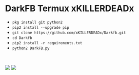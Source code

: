 # DarkFB Termux xKILLERDEADx

<ul>
<li><code>pkg install git python2</code></li>
<li><code>pip2 install --upgrade pip</code></li>
<li><code>git clone https://github.com/xKILLERDEADx/Darkfb.git</code></li>
<li><code>cd Darkfb</code></li>
<li><code>pip2 install -r requirements.txt</code></li>
<li><code>python2 DarkFB.py</code></li>
</ul>
<br />
<br />
<img src="https://github.com/xKILLERDEADx/Darkfb/masterScreenshot_2020-05-21-11-51-56-44_84d3000e3f4017145260f7618db1d683.png" />
<img src="https://github.com/xKILLERDEADx/Darkfb/AirBrush_20200521120317.jpgnAirBrush_20200521120317.jpG"/>

